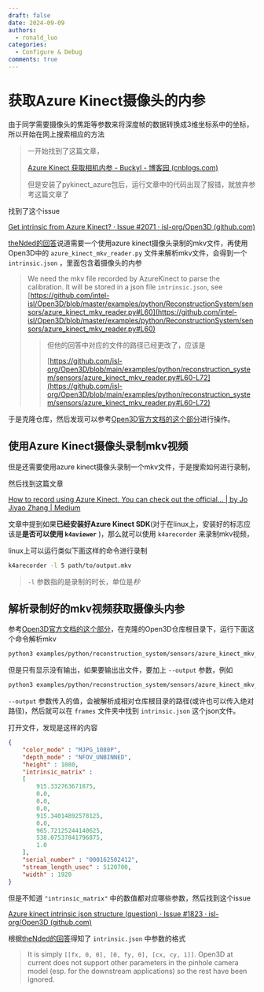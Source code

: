 ```yaml
---
draft: false
date: 2024-09-09
authors:
  - ronald_luo
categories:
  - Configure & Debug
comments: true
---
```


# 获取Azure Kinect摄像头的内参

由于同学需要摄像头的焦距等参数来将深度帧的数据转换成3维坐标系中的坐标，所以开始在网上搜索相应的方法

>   一开始找到了这篇文章，
>
>   [Azure Kinect 获取相机内参 - BuckyI - 博客园 (cnblogs.com)](https://www.cnblogs.com/zkmjolnir/p/18043716)
>
>   但是安装了pykinect_azure包后，运行文章中的代码出现了报错，就放弃参考这篇文章了

<!-- more -->

找到了这个issue

[Get intrinsic from Azure Kinect? · Issue #2071 · isl-org/Open3D (github.com)](https://github.com/isl-org/Open3D/issues/2071)

[theNded的回答](https://github.com/isl-org/Open3D/issues/2071#issuecomment-669266271)说道需要一个使用azure kinect摄像头录制的mkv文件，再使用Open3D中的 `azure_kinect_mkv_reader.py` 文件来解析mkv文件，会得到一个 `intrinsic.json` ，里面包含着摄像头的内参

>   We need the mkv file recorded by AzureKinect to parse the calibration. It will be stored in a json file `intrinsic.json`, see [https://github.com/intel-isl/Open3D/blob/master/examples/python/ReconstructionSystem/sensors/azure_kinect_mkv_reader.py#L60](https://github.com/intel-isl/Open3D/blob/master/examples/python/ReconstructionSystem/sensors/azure_kinect_mkv_reader.py#L60)
>
>   >   但他的回答中对应的文件的路径已经更改了，应该是
>   >
>   >   [https://github.com/isl-org/Open3D/blob/main/examples/python/reconstruction_system/sensors/azure_kinect_mkv_reader.py#L60-L72](https://github.com/isl-org/Open3D/blob/main/examples/python/reconstruction_system/sensors/azure_kinect_mkv_reader.py#L60-L72)

于是克隆仓库，然后发现可以参考[Open3D官方文档的这个部分](https://www.open3d.org/docs/release/tutorial/sensor/azure_kinect.html#open3d-azure-kinect-mkv-reader)进行操作。

## 使用Azure Kinect摄像头录制mkv视频

但是还需要使用azure kinect摄像头录制一个mkv文件，于是搜索如何进行录制，

然后找到这篇文章

[How to record using Azure Kinect. You can check out the official… | by Jo Jiyao Zhang | Medium](https://medium.com/@jiyaoz/how-to-record-using-azure-kinect-41cf49acccca)

文章中提到如果**已经安装好Azure Kinect SDK**(对于在linux上，安装好的标志应该是**是否可以使用 `k4aviewer`** )，那么就可以使用 `k4arecorder` 来录制mkv视频，

linux上可以运行类似下面这样的命令进行录制

```bash
k4arecorder -l 5 path/to/output.mkv
```

>   `-l` 参数指的是录制的时长，单位是*秒*

## 解析录制好的mkv视频获取摄像头内参

参考[Open3D官方文档的这个部分](https://www.open3d.org/docs/release/tutorial/sensor/azure_kinect.html#open3d-azure-kinect-mkv-reader)，在克隆的Open3D仓库根目录下，运行下面这个命令解析mkv

```bash
python3 examples/python/reconstruction_system/sensors/azure_kinect_mkv_reader.py --input ~/output.mkv
```

但是只有显示没有输出，如果要输出出文件，要加上 `--output` 参数，例如

```bash
python3 examples/python/reconstruction_system/sensors/azure_kinect_mkv_reader.py --input ~/output.mkv --output frames
```

`--output` 参数传入的值，会被解析成相对仓库根目录的路径(或许也可以传入绝对路径)，然后就可以在 `frames` 文件夹中找到 `intrinsic.json` 这个json文件。

打开文件，发现是这样的内容

```json title="intrinsic.json"
{
    "color_mode" : "MJPG_1080P",
    "depth_mode" : "NFOV_UNBINNED",
    "height" : 1080,
    "intrinsic_matrix" : 
    [
        915.332763671875,
        0.0,
        0.0,
        0.0,
        915.34014892578125,
        0.0,
        965.72125244140625,
        538.07537841796875,
        1.0
    ],
    "serial_number" : "000162502412",
    "stream_length_usec" : 5120700,
    "width" : 1920
}
```

但是不知道 `"intrinsic_matrix"` 中的数值都对应哪些参数，然后找到这个issue

[Azure kinect intrinsic json structure (question) · Issue #1823 · isl-org/Open3D (github.com)](https://github.com/isl-org/Open3D/issues/1823)

根据[theNded的回答](https://github.com/isl-org/Open3D/issues/1823#issuecomment-998951345)得知了 `intrinsic.json` 中参数的格式

>   It is simply `[[fx, 0, 0], [0, fy, 0], [cx, cy, 1]]`. Open3D at current does not support other parameters in the pinhole camera model (esp. for the downstream applications) so the rest have been ignored.